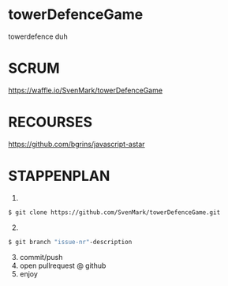 # towerDefenceGame
towerdefence duh
# SCRUM
https://waffle.io/SvenMark/towerDefenceGame

# RECOURSES
https://github.com/bgrins/javascript-astar

# STAPPENPLAN
1. 
```sh
$ git clone https://github.com/SvenMark/towerDefenceGame.git
```
2.
```sh
$ git branch "issue-nr"-description
```
3. commit/push
4. open pullrequest @ github
5. enjoy
